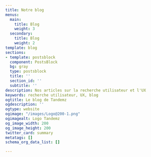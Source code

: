 ```yaml
---
title: Notre blog
menus:
  main:
    title: Blog
    weight: 3
  secondary:
    title: Blog
    weight: 2
template: blog
sections:
- template: postsblock
  component: PostsBlock
  bg: gray
  type: postsblock
  title: ''
  section_id: ''
  subtitle: ''
description: Nos articles sur la recherche utilisateur et l'UX
keywords: recherche utilisateur, UX, blog
ogtitle: Le blog de Tandemz
ogdescription: ''
ogtype: website
ogimage: "/images/Logo@200-1.png"
ogimagealt: Logo Tandemz
og_image_width: 200
og_image_height: 200
twitter_card: summary
metatags: []
schema_org_data_list: []

---
```

